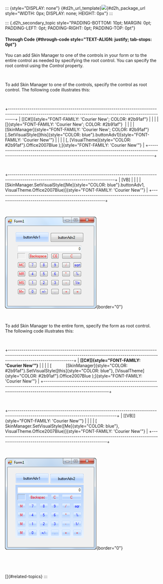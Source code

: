 ::: {style="DISPLAY: none"}
[](ms-xhelp:///?Id=d2h_url_template){#d2h_url_template}![](!package_url!){#d2h_package_url style="WIDTH: 0px; DISPLAY: none; HEIGHT: 0px"}
:::

::: {.d2h_secondary_topic style="PADDING-BOTTOM: 10pt; MARGIN: 0pt; PADDING-LEFT: 0pt; PADDING-RIGHT: 0pt; PADDING-TOP: 0pt"}
#### Through Code {#through-code style="TEXT-ALIGN: justify; tab-stops: 0pt"}

You can add Skin Manager to one of the controls in your form or to the entire control as needed by specifying the root control. You can specify the root control using the *Control* property.

 

To add Skin Manager to one of the controls, specify the control as root control. The following code illustrates this:

 

+---------------------------------------------------------------------------------------------------------------------------------------------------------------+
| [\[C#\]]{style="FONT-FAMILY: 'Courier New'; COLOR: #2b91af"}                                                                                                  |
|                                                                                                                                                               |
| []{style="FONT-FAMILY: 'Courier New'; COLOR: #2b91af"}                                                                                                        |
|                                                                                                                                                               |
| [SkinManager]{style="FONT-FAMILY: 'Courier New'; COLOR: #2b91af"}[.SetVisualStyle([this]{style="COLOR: blue"}.buttonAdv1]{style="FONT-FAMILY: 'Courier New'"} |
|                                                                                                                                                               |
| [, [VisualTheme]{style="COLOR: #2b91af"}.Office2007Blue );]{style="FONT-FAMILY: 'Courier New'"}                                                               |
+---------------------------------------------------------------------------------------------------------------------------------------------------------------+

 

+------------------------------------------------------------------------------------------------------------------------------------+
| \[VB\]                                                                                                                             |
|                                                                                                                                    |
| [SkinManager.SetVisualStyle([Me]{style="COLOR: blue"}.buttonAdv1, VisualTheme.Office2007Blue)]{style="FONT-FAMILY: 'Courier New'"} |
+------------------------------------------------------------------------------------------------------------------------------------+

 

![](ImagesExt/image76_1476.png){border="0"}

 

To add Skin Manager to the entire form, specify the form as root control. The following code illustrates this:

 

+---------------------------------------------------------------------------------------------------------------------------------------------------------------------------------------------+
| **[\[C#\]]{style="FONT-FAMILY: 'Courier New'"}**                                                                                                                                            |
|                                                                                                                                                                                             |
| [            [SkinManager]{style="COLOR: #2b91af"}.SetVisualStyle([this]{style="COLOR: blue"}, [VisualTheme]{style="COLOR: #2b91af"}.Office2007Blue );]{style="FONT-FAMILY: 'Courier New'"} |
+---------------------------------------------------------------------------------------------------------------------------------------------------------------------------------------------+

 

+-------------------------------------------------------------------------------------------------------------------------------------+
| [\[VB\]]{style="FONT-FAMILY: 'Courier New'"}                                                                                        |
|                                                                                                                                     |
| [            SkinManager.SetVisualStyle([Me]{style="COLOR: blue"}, VisualTheme.Office2007Blue)]{style="FONT-FAMILY: 'Courier New'"} |
+-------------------------------------------------------------------------------------------------------------------------------------+

 

![](ImagesExt/image76_1477.png){border="0"}

 

 

[]{#related-topics}
:::

